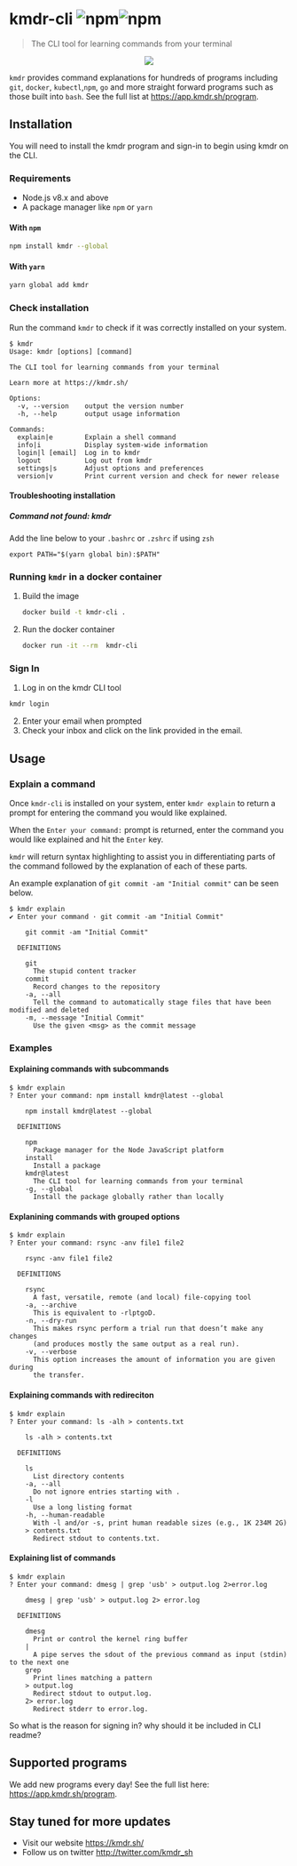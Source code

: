 # kmdr-cli ![npm](https://img.shields.io/npm/v/kmdr?color=green&style=flat-square)![npm](https://img.shields.io/npm/dt/kmdr?color=blue&style=flat-square)

> The CLI tool for learning commands from your terminal

<p align="center">
  <img src="screenshot.png">
</p>

`kmdr` provides command explanations for hundreds of programs including `git`, `docker`, `kubectl`,`npm`, `go` and more straight forward programs such as those built into `bash`. See the full list at https://app.kmdr.sh/program.

## Installation

You will need to install the kmdr program and sign-in to begin using kmdr on the CLI.

### Requirements

- Node.js v8.x and above
- A package manager like `npm` or `yarn`

#### With `npm`

```bash
npm install kmdr --global
```

#### With `yarn`

```bash
yarn global add kmdr
```

### Check installation

Run the command `kmdr` to check if it was correctly installed on your system.

```
$ kmdr
Usage: kmdr [options] [command]

The CLI tool for learning commands from your terminal

Learn more at https://kmdr.sh/

Options:
  -v, --version    output the version number
  -h, --help       output usage information

Commands:
  explain|e        Explain a shell command
  info|i           Display system-wide information
  login|l [email]  Log in to kmdr
  logout           Log out from kmdr
  settings|s       Adjust options and preferences
  version|v        Print current version and check for newer release
```

#### Troubleshooting installation

##### Command not found: kmdr

Add the line below to your `.bashrc` or `.zshrc` if using `zsh`

```
export PATH="$(yarn global bin):$PATH"
```

### Running `kmdr` in a docker container

1. Build the image

   ```bash
   docker build -t kmdr-cli .
   ```

2. Run the docker container

   ```bash
   docker run -it --rm  kmdr-cli
   ```

### Sign In

1. Log in on the kmdr CLI tool

```bash
kmdr login
```

2. Enter your email when prompted
3. Check your inbox and click on the link provided in the email.

## Usage

### Explain a command

Once `kmdr-cli` is installed on your system, enter `kmdr explain` to return a prompt for entering the command you would like explained.

When the `Enter your command:` prompt is returned, enter the command you would like explained and hit the `Enter` key.

`kmdr` will return syntax highlighting to assist you in differentiating parts of the command followed by the explanation of each of these parts.

An example explanation of `git commit -am "Initial commit"` can be seen below.

```
$ kmdr explain
✔ Enter your command · git commit -am "Initial Commit"

    git commit -am "Initial Commit"

  DEFINITIONS

    git
      The stupid content tracker
    commit
      Record changes to the repository
    -a, --all
      Tell the command to automatically stage files that have been modified and deleted
    -m, --message "Initial Commit"
      Use the given <msg> as the commit message
```

### Examples

#### Explaining commands with subcommands

```
$ kmdr explain
? Enter your command: npm install kmdr@latest --global

    npm install kmdr@latest --global

  DEFINITIONS

    npm
      Package manager for the Node JavaScript platform
    install
      Install a package
    kmdr@latest
      The CLI tool for learning commands from your terminal
    -g, --global
      Install the package globally rather than locally
```

#### Explanining commands with grouped options

```
$ kmdr explain
? Enter your command: rsync -anv file1 file2

    rsync -anv file1 file2

  DEFINITIONS

    rsync
      A fast, versatile, remote (and local) file-copying tool
    -a, --archive
      This is equivalent to -rlptgoD.
    -n, --dry-run
      This makes rsync perform a trial run that doesn’t make any changes
      (and produces mostly the same output as a real run).
    -v, --verbose
      This option increases the amount of information you are given during
      the transfer.
```

#### Explaining commands with redireciton

```
$ kmdr explain
? Enter your command: ls -alh > contents.txt

    ls -alh > contents.txt

  DEFINITIONS

    ls
      List directory contents
    -a, --all
      Do not ignore entries starting with .
    -l
      Use a long listing format
    -h, --human-readable
      With -l and/or -s, print human readable sizes (e.g., 1K 234M 2G)
    > contents.txt
      Redirect stdout to contents.txt.
```

#### Explaining list of commands

```
$ kmdr explain
? Enter your command: dmesg | grep 'usb' > output.log 2>error.log

    dmesg | grep 'usb' > output.log 2> error.log

  DEFINITIONS

    dmesg
      Print or control the kernel ring buffer
    |
      A pipe serves the sdout of the previous command as input (stdin) to the next one
    grep
      Print lines matching a pattern
    > output.log
      Redirect stdout to output.log.
    2> error.log
      Redirect stderr to error.log.
```

So what is the reason for signing in? why should it be included in CLI readme?

## Supported programs

We add new programs every day! See the full list here: https://app.kmdr.sh/program.

## Stay tuned for more updates

- Visit our website <https://kmdr.sh/>
- Follow us on twitter <http://twitter.com/kmdr_sh>
